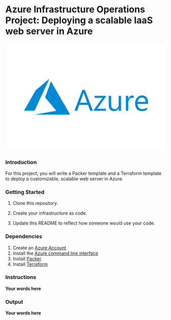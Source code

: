 # Azure Infrastructure Operations Project: Deploying a scalable IaaS web server in Azure


![](images/Microsoft_Azure-Logo.wine.png)

### Introduction
For this project, you will write a Packer template and a Terraform template to deploy a customizable, scalable web server in Azure.

### Getting Started
1. Clone this repository.

2. Create your infrastructure as code.

3. Update this README to reflect how someone would use your code.

### Dependencies
1. Create an [Azure Account](https://portal.azure.com) 
2. Install the [Azure command line interface](https://docs.microsoft.com/en-us/cli/azure/install-azure-cli?view=azure-cli-latest)
3. Install [Packer](https://www.packer.io/downloads)
4. Install [Terraform](https://www.terraform.io/downloads.html)

### Instructions
**Your words here**

### Output
**Your words here**

